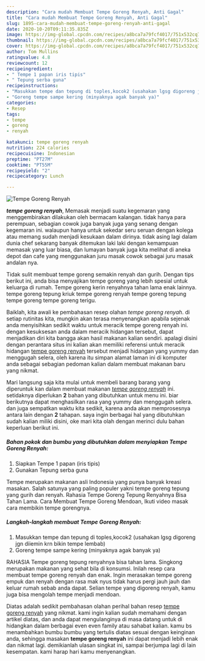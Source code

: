 ```yaml
---
description: "Cara mudah Membuat Tempe Goreng Renyah, Anti Gagal"
title: "Cara mudah Membuat Tempe Goreng Renyah, Anti Gagal"
slug: 1895-cara-mudah-membuat-tempe-goreng-renyah-anti-gagal
date: 2020-10-20T09:11:35.835Z
image: https://img-global.cpcdn.com/recipes/a8bca7a79fcf4017/751x532cq70/tempe-goreng-renyah-foto-resep-utama.jpg
thumbnail: https://img-global.cpcdn.com/recipes/a8bca7a79fcf4017/751x532cq70/tempe-goreng-renyah-foto-resep-utama.jpg
cover: https://img-global.cpcdn.com/recipes/a8bca7a79fcf4017/751x532cq70/tempe-goreng-renyah-foto-resep-utama.jpg
author: Tom Mullins
ratingvalue: 4.8
reviewcount: 12
recipeingredient:
- " Tempe 1 papan iris tipis"
- " Tepung serba guna"
recipeinstructions:
- "Masukkan tempe dan tepung di toples,kocok2 (usahakan lgsg digoreng jgn diiemin krn bikin tempe lembab)"
- "Goreng tempe sampe kering (minyaknya agak banyak ya)"
categories:
- Resep
tags:
- tempe
- goreng
- renyah

katakunci: tempe goreng renyah 
nutrition: 224 calories
recipecuisine: Indonesian
preptime: "PT27M"
cooktime: "PT55M"
recipeyield: "2"
recipecategory: Lunch

---
```



![Tempe Goreng Renyah](https://img-global.cpcdn.com/recipes/a8bca7a79fcf4017/751x532cq70/tempe-goreng-renyah-foto-resep-utama.jpg)

<b><i>tempe goreng renyah</i></b>, Memasak menjadi suatu kegemaran yang menggembirakan dilakukan oleh bermacam kalangan. tidak hanya para perempuan, sebagian cowok juga banyak juga yang senang dengan kegemaran ini. walaupun hanya untuk sekedar seru seruan dengan kolega atau memang sudah menjadi kesukaan dalam dirinya. tidak asing lagi dalam dunia chef sekarang banyak ditemukan laki laki dengan kemampuan memasak yang luar biasa, dan lumayan banyak juga kita melihat di aneka depot dan cafe yang menggunakan juru masak cowok sebagai juru masak andalan nya.

Tidak sulit membuat tempe goreng semakin renyah dan gurih. Dengan tips berikut ini, anda bisa menyajikan tempe goreng yang lebih spesial untuk keluarga di rumah. Tempe goreng kerin renyahnya tahan lama enak lainnya. tempe goreng tepung kriuk tempe goreng renyah tempe goreng tepung tempe goreng tempe goreng terigu.

Baiklah, kita awali ke pembahasan resep olahan <i>tempe goreng renyah</i>. di setiap rutinitas kita, mungkin akan terasa menyenangkan apabila sejenak anda menyisihkan sedikit waktu untuk meracik tempe goreng renyah ini. dengan kesuksesan anda dalam meracik hidangan tersebut, dapat menjadikan diri kita bangga akan hasil makanan kalian sendiri. apalagi disini dengan perantara situs ini kalian akan memiliki referensi untuk meracik hidangan <u>tempe goreng renyah</u> tersebut menjadi hidangan yang yummy dan menggugah selera, oleh karena itu simpan alamat laman ini di komputer anda sebagai sebagian pedoman kalian dalam membuat makanan baru yang nikmat.


Mari langsung saja kita mulai untuk membeli barang barang yang diperuntuk kan dalam membuat makanan <u><i>tempe goreng renyah</i></u> ini. setidaknya diperlukan <b>2</b> bahan yang dibutuhkan untuk menu ini. biar berikutnya dapat menghasilkan rasa yang yummy dan menggugah selera. dan juga sempatkan waktu kita sedikit, karena anda akan memprosesnya antara lain dengan <b>2</b> tahapan. saya ingin berbagai hal yang dibutuhkan sudah kalian miliki disini, oke mari kita olah dengan merinci dulu bahan keperluan berikut ini.

<!--inarticleads1-->

##### Bahan pokok dan bumbu yang dibutuhkan dalam menyiapkan Tempe Goreng Renyah:

1. Siapkan  Tempe 1 papan (iris tipis)
1. Gunakan  Tepung serba guna


Tempe merupakan makanan asli Indonesia yang punya banyak kreasi masakan. Salah satunya yang paling populer yakni tempe goreng tepung yang gurih dan renyah. Rahasia Tempe Goreng Tepung Renyahnya Bisa Tahan Lama. Cara Membuat Tempe Goreng Mendoan, Ikuti video masak cara membikin tempe gorengnya. 

<!--inarticleads2-->

##### Langkah-langkah membuat Tempe Goreng Renyah:

1. Masukkan tempe dan tepung di toples,kocok2 (usahakan lgsg digoreng jgn diiemin krn bikin tempe lembab)
1. Goreng tempe sampe kering (minyaknya agak banyak ya)


RAHASIA Tempe goreng tepung renyahnya bisa tahan lama. Singkong merupakan makanan yang sehat bila di konsumsi. Inilah resep cara membuat tempe goreng renyah dan enak. Ingin merasakan tempe goreng empuk dan renyah dengan rasa mak nyus tidak harus pergi jauh jauh dan keluar rumah sebab anda dapat. Selian tempe yang digoreng renyah, kamu juga bisa mengolah tempe menjadi mendoan. 

Diatas adalah sedikit pembahasan olahan perihal bahan resep <u>tempe goreng renyah</u> yang nikmat. kami ingin kalian sudah memahami dengan artikel diatas, dan anda dapat mengulanginya di masa datang untuk di hidangkan dalam berbagai even even family atau sahabat kalian. kamu bs menambahkan bumbu bumbu yang tertulis diatas sesuai dengan keinginan anda, sehingga masakan <b>tempe goreng renyah</b> ini dapat menjadi lebih enak dan nikmat lagi. demikianlah ulasan singkat ini, sampai berjumpa lagi di lain kesempatan. kami harap hari kamu menyenangkan.
